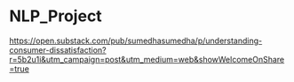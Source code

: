 # NLP_Project
https://open.substack.com/pub/sumedhasumedha/p/understanding-consumer-dissatisfaction?r=5b2u1i&utm_campaign=post&utm_medium=web&showWelcomeOnShare=true
